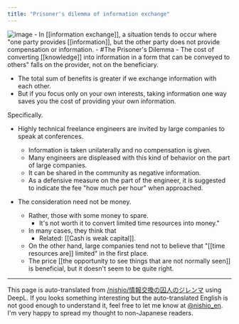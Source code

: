 ```yaml
---
title: "Prisoner's dilemma of information exchange"
---
```


![image](https://gyazo.com/fa85c1aa51d3143a5c53760b51062893/thumb/1000)
    - In [[information exchange]], a situation tends to occur where "one party provides [[information]], but the other party does not provide compensation or information.
    - #The Prisoner's Dilemma
    - The cost of converting [[knowledge]] into information in a form that can be conveyed to others" falls on the provider, not on the beneficiary.
- The total sum of benefits is greater if we exchange information with each other.
- But if you focus only on your own interests, taking information one way saves you the cost of providing your own information.

Specifically.
- Highly technical freelance engineers are invited by large companies to speak at conferences.
    - Information is taken unilaterally and no compensation is given.
    - Many engineers are displeased with this kind of behavior on the part of large companies.
    - It can be shared in the community as negative information.
    - As a defensive measure on the part of the engineer, it is suggested to indicate the fee "how much per hour" when approached.

- The consideration need not be money.
    - Rather, those with some money to spare.
        - It's not worth it to convert limited time resources into money."
    - In many cases, they think that
        - Related: [[Cash is weak capital]].
    - On the other hand, large companies tend not to believe that "[[time resources are]] limited" in the first place.
    - The price [[the opportunity to see things that are not normally seen]] is beneficial, but it doesn't seem to be quite right.

---
This page is auto-translated from [/nishio/情報交換の囚人のジレンマ](https://scrapbox.io/nishio/情報交換の囚人のジレンマ) using DeepL. If you looks something interesting but the auto-translated English is not good enough to understand it, feel free to let me know at [@nishio_en](https://twitter.com/nishio_en). I'm very happy to spread my thought to non-Japanese readers.